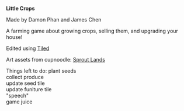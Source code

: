 **Little Crops**

Made by Damon Phan and James Chen

A farming game about growing crops, selling them, and upgrading your house!

Edited using [Tiled](https://www.mapeditor.org/)

Art assets from cupnoodle: [Sprout Lands](https://cupnooble.itch.io/sprout-lands-asset-pack)


Things left to do:
plant seeds <br>
collect produce <br>
update seed tile<br>
update funiture tile<br>
"speech"<br>
game juice<br>
